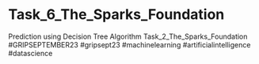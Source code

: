 # Task_6_The_Sparks_Foundation
Prediction using Decision Tree Algorithm
Task_2_The_Sparks_Foundation  #GRIPSEPTEMBER23 #gripsept23 #machinelearning #artificialintelligence #datascience
